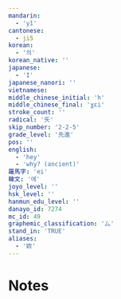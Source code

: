 ```yaml
---
mandarin:
  - 'yǐ'
cantonese:
  - ji5
korean:
  - '의'
korean_native: ''
japanese:
  - 'I'
japanese_nanori: ''
vietnamese:
middle_chinese_initial: 'h'
middle_chinese_final: 'ɣɛi'
stroke_count: ''
radical: '矢'
skip_number: '2-2-5'
grade_level: '先進'
pos: ''
english:
  - 'hey'
  - 'why? (ancient)'
羅馬字: 'ei'
韓文: '에'
joyo_level: ''
hsk_level: ''
hanmun_edu_level: ''
danayo_id: 7274
mc_id: 49
graphemic_classification: '厶'
stand_in: 'TRUE'
aliases:
  - '欸'
---
```


# Notes
